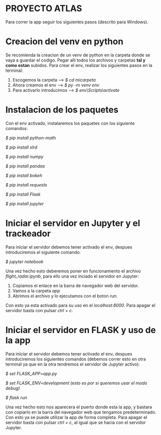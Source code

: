 # PROYECTO ATLAS
Para correr la app seguir los siguientes pasos (descrito para Windows).

# Creacion del venv en python
Se recomienda la creacion de un venv de python en la carpeta donde se vaya a guardar el codigo. Pegar alli todos los archivos y carpetas **tal y como estan** subidos. Para crear el env, realizar los siguientes pasos en la terminal:
1. Escogemos la carpeta -->  *$ cd micarpeta*
2. Ahora creamos el env --> *$ py -m venv env*
3. Para activarlo introducimos --> *$ env\Scripts\activate*

# Instalacion de los paquetes
Con el env activado, instalaremos los paquetes con los siguiente comandos:

*$ pip install python-math*

*$ pip install xlrd*

*$ pip install numpy*

*$ pip install pandas*

*$ pip install bokeh*

*$ pip install requests*

*$ pip install Flask*

*$ pip install jupyter*


# Iniciar el servidor en Jupyter y el trackeador
Para iniciar el servidor debemos tener activado el env, despues introduciremos el siguiente comando:

*$ jupyter notebook*

Una vez hecho esto deberemos poner en funcionamiento el archivo *flight_radar.ipynb*, para ello una vez inciado
el servidor en Jupyter:
1. Copiamos el enlace en la barra de navegador web del servidor.
2. Vamos a la carpeta *app*
3. Abrimos el archivo y lo ejecutamos con el boton *run*. 

Con esto ya esta activado para su uso en el *localhost:8000*. Para apagar el servidor basta con pulsar *ctrl + c*.

# Iniciar el servidor en FLASK y uso de la app
Para iniciar el servidor debemos tener activado el env, despues introduciremos los siguientes comandos (debemos correr 
esto en otra terminal ya que en la otra tendremos el servidor de Jupyter activo):

*$ set FLASK_APP=app.py*

*$ set FLASK_ENV=development (esto es por si queremos usar el modo debug)*

*$ flask run*

Una vez hecho esto nos aparecera el puerto donde esta la app, y bastara con copiarlo en la barra del navegador
web que tengamos predeterminado. Con esto ya se puede utilizar la app de forma completa. Para apagar el servidor basta con pulsar 
*ctrl + c*, al igual que se hacia con el servidor Jupyter.

